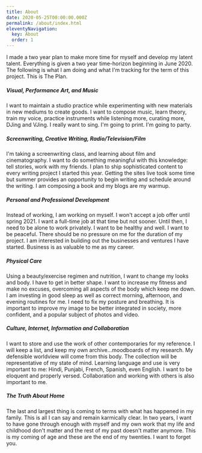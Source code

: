 ```yaml
---
title: About
date: 2020-05-25T00:00:00.000Z
permalink: /about/index.html
eleventyNavigation:
  key: About
  order: 1
---
```


I made a two year plan to make more time for myself and develop my latent talent. Everything is given a two year time-horizon beginning in June 2020. The following is what I am doing and what I'm tracking for the term of this project. This is The Plan.

##### Visual, Performance Art, and Music

I want to maintain a studio practice while experimenting with new materials in new mediums to create goods. I want to compose music, learn theory, train my voice, practice instruments while listening more, curating more, DJing and VJing. I really want to sing. I'm going to print. I'm going to party.

##### Screenwriting, Creative Writing, Radio/Television/Film

I'm taking a screenwriting class, and learning about film and cinematography. I want to do something meaningful with this knowledge: tell stories, work with my friends. I plan to ship sophisticated content to every writing project I started this year. Getting the sites live took some time but summer provides an opportunity to begin writing and schedule around the writing. I am composing a book and my blogs are my warmup.

##### Personal and Professional Development

Instead of working, I am working on myself. I won't accept a job offer until spring 2021. I want a full-time job at that time but not sooner. Until then, I need to be alone to work privately. I want to be healthy and well. I want to be peaceful. There should be no pressure on me for the duration of my project. I am interested in building out the businesses and ventures I have started. Business is as valuable to me as my career.

##### Physical Care

Using a beauty/exercise regimen and nutrition, I want to change my looks and body. I have to get in better shape. I want to increase my fitness and make no excuses, overcoming all aspects of the body which keep me down. I am investing in good sleep as well as correct morning, afternoon, and evening routines for me. I need to fix my posture and breathing. It is important to improve my image to be better integrated in society, more confident, and a popular subject of photos and video.

##### Culture, Internet, Information and Collaboration

I want to store and use the work of other contemporaries for my reference. I will keep a list, and keep my own archive...moodboards of my research. My defensible worldview will come from this body. The collection will be representative of my state of mind. Learning language and use is very important to me: Hindi, Punjabi, French, Spanish, even English. I want to be eloquent and properly versed. Collaboration and working with others is also important to me. 

##### The Truth About Home

The last and largest thing is coming to terms with what has happened in my family. This is all I can say and remain karmically clear. In two years, I want to have gone through enough with myself and my own work that my life and childhood don't matter and the rest of my past doesn't matter anymore. This is my coming of age and these are the end of my twenties. I want to forget you.
